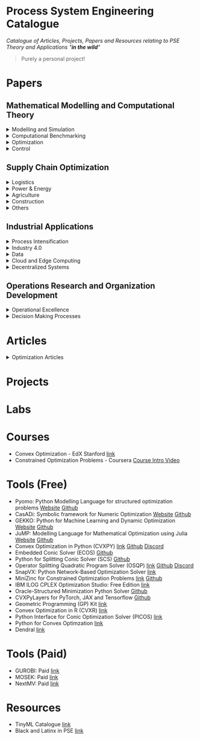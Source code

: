 # Process System Engineering Catalogue
*Catalogue of Articles, Projects, Papers and Resources relating to PSE Theory and Applications "**in the wild**"*
> Purely a personal project!

# Papers

## Mathematical Modelling and Computational Theory

<details><summary>Modelling and Simulation</summary>

| Description | Source | Time of Publication | Keywords |
| :--- | :---:|---:|:---: |
|[Deep kernel learning approach to engine emissions modeling](https://www.cambridge.org/core/services/aop-cambridge-core/content/view/638332CFF08E18BCD55D6ACC75BB3B28/S2632673620000040a.pdf/deep-kernel-learning-approach-to-engine-emissions-modeling.pdf)|Data-Centric Engineering|May 2020|Deep kernel learning; emissions; surrogate models; Gaussian processes; internal combustion engines|
|[Dynamic Data-Driven Modeling of Pharmaceutical Processes](https://citeseerx.ist.psu.edu/viewdoc/download?doi=10.1.1.221.6152&rep=rep1&type=pdf)|Industrial & Engineering Chemistry Research|April 2011|Kriging, Dynamic Neural Network, DoE|
|||||
</details>

<details><summary>Computational Benchmarking</summary>

| Description | Source | Time of Publication | Keywords |
| :--- | :---:|---:|:---: |
|||||
|||||
</details>

<details><summary>Optimization</summary>

| Description | Source | Time of Publication | Keywords |
| :--- | :---:|---:|:---: |
|[Game theory-based renewable multi-energy system design and subsidy strategy optimization](https://reader.elsevier.com/reader/sd/pii/S2666792421000172?token=3519BCBA98C9AF6F14E9873B82F62EDF4FBB3BA4365DF35CC5C9838A813A73F0E8A088109D278B0DCAB77686ED9C7242&originRegion=eu-west-1&originCreation=20211227015718)|Advances in Applied Energy|March 2021|Multi-Energy System, Renewable Energy, Game Theory, Subsidy Strategy, Decarbonization|
|[Optimal Design of Energy Systems Using Constrained Grey-Box Multi-Objective Optimization](https://pdf.sciencedirectassets.com/271414/1-s2.0-S0098135418X00076/1-s2.0-S009813541830084X/am.pdf?X-Amz-Security-Token=IQoJb3JpZ2luX2VjECwaCXVzLWVhc3QtMSJIMEYCIQCWL%2FqbRp2DeuhQRlkBxV12%2B%2BteobIEdalyf%2Bl6O4h1WgIhAIXALkHUb2OmHLfWtYlLTo03QGVaf7BlbBF3gq7vaZsNKvoDCDUQBBoMMDU5MDAzNTQ2ODY1Igw1uANrm0YmDCsPqiQq1wOEdmVSeA4WJsNvvCyERkvdMaWU5dbF2%2BHW14JUUz6TqJDqOdLTsepuNvxJpRpdqTTo%2BOm2r%2BOX6d0phv0wGdFyhMxuZzExhwvxZZn7xMtCZ0X2zbNSflNvksh1bUBnhkTvhn5QRKb1tpvCZBlt8Y0gfSzk%2Bv4KQ6vlvC7SRngaC%2BCPIQUqqj%2F%2Fx1T0UHQieOEn4eAb3D45ANODmAbXYpDC4a1DffoF6jYMT0rHL1mSXn8Y51wXzwKGW3EDQdPJuma54mwe4cmf11%2Fzfxnn1tqjU7aKiYr4sLlvdKz6Q1SHgZwTlP0uDkvhzfz2SmZNMxUdo14fcRPh09AFyv%2Fajzqk9icps637Y8i6IJcGGN1Ea2fkdFBEPGnHTJmlXG68VDROshpn0QnWHx8TrX6eJ5PwEoAyvhPAV7RQhgHeH1gjwaYBNwC9Lsle%2FeS6gzFT5iPLFJBz1Awujc5KGw%2B8niIfXNin5vXeB85Z7NGxcG8ZSiNLt3eryEycGd1WHw3oIQ5RavS0qpGwm0SUn05eoe8xt5CkQusQXGO2JEEfZcWa9WO%2FNi78%2BRZmfU%2FbOLbV0CcLfMWUqjZ1bs%2B%2Bw5HNKpaF6xBjWycvYr4SsZ1bl%2FcvwVQQrJ%2BZeqQw1ODCjgY6pAFRR0dzfDcD67YqCjz3yggKF3YLBK08YMcEQ5rFDBDyveAuzafc279vneC3qp5VuPzZ7rAiis9lUm23fgLF%2FjtGTw2mPF%2B1ZK2QAW7LuJaft6PhZamFqiqaStrOHs2kyrUoQjiPGh8uP83SMl9qlR1ikj84taG1bUIYE523N5KOy4TMG6o34aCMZOtiRbzTe%2Bd3%2FPZOK4r2wLYZXbJ8jrlWscVc0A%3D%3D&X-Amz-Algorithm=AWS4-HMAC-SHA256&X-Amz-Date=20220101T203949Z&X-Amz-SignedHeaders=host&X-Amz-Expires=300&X-Amz-Credential=ASIAQ3PHCVTYWFHTOV36%2F20220101%2Fus-east-1%2Fs3%2Faws4_request&X-Amz-Signature=215604adbf60ccc7f59bd9ef7923fc49d4c570365a9763b96221369a65ec6ba4&hash=5f0efbc175a86bc124cecaea95c2a649d73c9cc020be638c837d7b2a8f0c0ebb&host=68042c943591013ac2b2430a89b270f6af2c76d8dfd086a07176afe7c76c2c61&pii=S009813541830084X&tid=pdf-442e3ddf-4991-44e0-84e5-3f140d01b4b8&sid=0679eee4400cc443ce6baf99f32e1fc99ea2gxrqb&type=client)||2018|Derivative-free optimization; Grey/black-box optimization; Multi-objective optimization; Energy systems engineering|
|[Global Optimization Advances in Mixed-Integer Nonlinear Programming, MINLP, and Constrained Derivative-Free Optimization, CDFO](https://pdf.sciencedirectassets.com/271700/1-s2.0-S0377221716X00070/1-s2.0-S037722171501142X/Fani_Boukouvala_Deterministic_Global_Optimization_2015.pdf?X-Amz-Security-Token=IQoJb3JpZ2luX2VjEC0aCXVzLWVhc3QtMSJHMEUCIQC%2Fgdzy%2BJsYsAlr44V%2F%2FHrESzAkYGqhsqgnZCnUAHqkJQIgf8rmxge%2Bv1gzYUaR0vP2ESgd%2B6ShX86xB2BfGcD7fz8q%2BgMINRAEGgwwNTkwMDM1NDY4NjUiDM%2BBHzYZWOVfxjkBsirXA%2F8jq9NakJe5qFw2t12h6Kk1oFFNFrFNYPSB6rapjSsq83867o4lVZixX%2B8VuwPw1ldw2yu%2BTxHb8kIHu0eQal0yETTMAqq43c2yHFtsxDaamSoxV9NKkt%2Fnd22DFF2URb7CaztB7%2BLGGu%2Ffup4L5v78MzwRg0XFh4I8e%2B4nsDCkBfuWDqjKMf7bG3zOs3Rg2z8a89OZvZLqtWYzKiBHx9iUOuEKvcA%2FnWDjdmyfzgu67MVba%2FNYwxcfoZ2bZAc9yiXJGrEVAVihiDGukhUrn2hri9XQ4L4mfheGN08aRuMJwLnmhEmM3A2uAJ0bI5mNotvSwqCjWiGjVC2kCltwR259dZIqifH7%2F9aZ%2Br6JVCxGm%2B3SWZhoBogJ2k1Vgm4WTO2KXcSVox7CQZsM39kUUCq6lwIhCCCMUIPMSyqAh9wfMCDgTbaKv7fjbMjiowE%2BVwi46sBxG%2FNsM0iuSWyEOO2B%2BAaJULHytNYD%2BWUb17%2FW9qf%2BOvIYBPn6q%2FwF%2FpxnSq50DyogFdwwPrylRLypsjfiuxfzizss1ZYYgQDFZ7iBVoctU2J3Bio%2BGIsBZzQuDOLThFc58t2szkQzGxcNXhe%2BWGTzHajNjO%2BWR3Bxk3TCGYGjujk9KDC47sKOBjqlAZgAIDfuiAMb6QlTe0CGA9MqpGwsPPPVb7A1oZg3PpZZbeXBPje0wK2rMz35zGM14M0g52Hmp79vVrsSO8KcrSDdkZLIy3%2BlanQVTQ5PtVm4nFopaz2SbMnoyR9lMI7dUcmIzja57%2BOBUOFaIgFaBOemEqUednoACvVU%2B24RAJv5U66FtA4IRfmj9fYMBx30LPExFGFD8itOKWQuoPcbiXnss5%2FyrA%3D%3D&X-Amz-Algorithm=AWS4-HMAC-SHA256&X-Amz-Date=20220101T203950Z&X-Amz-SignedHeaders=host&X-Amz-Expires=300&X-Amz-Credential=ASIAQ3PHCVTYU5UAPY7T%2F20220101%2Fus-east-1%2Fs3%2Faws4_request&X-Amz-Signature=f622ee4471602bb1a255da7777136d8fa7f8d6b4c2ab4315a6c4e61a52d77406&hash=cce88bafe82763de237c4d356b925bb2b577386c6a7215a31569746ca8ce925b&host=68042c943591013ac2b2430a89b270f6af2c76d8dfd086a07176afe7c76c2c61&pii=S037722171501142X&tid=pdf-a99f1278-1ce5-4a16-b285-46c1670486ff&sid=0679eee4400cc443ce6baf99f32e1fc99ea2gxrqb&type=client)|European Journal of Operational Research|August 2015|MINLP, Deterministic Global Optimization, Derivative-Free, Black-Box, Grey-Box, Constraints|
|[Minimizing oracle-structured Composite Functions](https://web.stanford.edu/~boyd/papers/pdf/oracle_struc_composite.pdf)|Optimization and Engineering|November 2021|Composite convex optimization, First-order oracles, Structured optimization, Quasi-second-order methods and Tuning-free methods|
|[A General System for Heuristic Minimization of Convex Fuctions over Non-Convex Sets](https://stanford.edu/~boyd/papers/pdf/ncvx.pdf)|Optimization Methods & Software|March 2017|non-convex optimization, convex approximations, heuristics, alternating direction method of multipliers and modelling software|
</details>

<details><summary>Control</summary>

| Description | Source | Time of Publication | Keywords |
| :--- | :---:|---:|:---: |
|||||
|||||
</p></details>
</details>

## Supply Chain Optimization

<details><summary>Logistics</summary>

| Description | Source | Time of Publication | Keywords |
| :--- | :---:|---:|:---: |
|||||
|||||
</details>

<details><summary>Power & Energy</summary>

| Description | Source | Time of Publication | Keywords |
| :--- | :---:|---:|:---: |
|||||
|||||
</details>

<details><summary>Agriculture</summary>

| Description | Source | Time of Publication | Keywords |
| :--- | :---:|---:|:---: |
|||||
|||||
</details>

<details><summary>Construction</summary>

| Description | Source | Time of Publication | Keywords |
| :--- | :---:|---:|:---: |
|||||
|||||
</details>

<details><summary>Others</summary>

| Description | Source | Time of Publication | Keywords |
| :--- | :---:|---:|:---: |
|||||
|||||
</details>

## Industrial Applications

<details><summary>Process Intensification</summary>

| Description | Source | Time of Publication | Keywords |
| :--- | :---:|---:|:---: |
|[An Overview of Process Systems Engineering Approaches for Process Intensification: State of the Art](https://pdf.sciencedirectassets.com/271349/1-s2.0-S0255270118X00105/1-s2.0-S0255270118302782/am.pdf?X-Amz-Security-Token=IQoJb3JpZ2luX2VjECwaCXVzLWVhc3QtMSJIMEYCIQCWL%2FqbRp2DeuhQRlkBxV12%2B%2BteobIEdalyf%2Bl6O4h1WgIhAIXALkHUb2OmHLfWtYlLTo03QGVaf7BlbBF3gq7vaZsNKvoDCDUQBBoMMDU5MDAzNTQ2ODY1Igw1uANrm0YmDCsPqiQq1wOEdmVSeA4WJsNvvCyERkvdMaWU5dbF2%2BHW14JUUz6TqJDqOdLTsepuNvxJpRpdqTTo%2BOm2r%2BOX6d0phv0wGdFyhMxuZzExhwvxZZn7xMtCZ0X2zbNSflNvksh1bUBnhkTvhn5QRKb1tpvCZBlt8Y0gfSzk%2Bv4KQ6vlvC7SRngaC%2BCPIQUqqj%2F%2Fx1T0UHQieOEn4eAb3D45ANODmAbXYpDC4a1DffoF6jYMT0rHL1mSXn8Y51wXzwKGW3EDQdPJuma54mwe4cmf11%2Fzfxnn1tqjU7aKiYr4sLlvdKz6Q1SHgZwTlP0uDkvhzfz2SmZNMxUdo14fcRPh09AFyv%2Fajzqk9icps637Y8i6IJcGGN1Ea2fkdFBEPGnHTJmlXG68VDROshpn0QnWHx8TrX6eJ5PwEoAyvhPAV7RQhgHeH1gjwaYBNwC9Lsle%2FeS6gzFT5iPLFJBz1Awujc5KGw%2B8niIfXNin5vXeB85Z7NGxcG8ZSiNLt3eryEycGd1WHw3oIQ5RavS0qpGwm0SUn05eoe8xt5CkQusQXGO2JEEfZcWa9WO%2FNi78%2BRZmfU%2FbOLbV0CcLfMWUqjZ1bs%2B%2Bw5HNKpaF6xBjWycvYr4SsZ1bl%2FcvwVQQrJ%2BZeqQw1ODCjgY6pAFRR0dzfDcD67YqCjz3yggKF3YLBK08YMcEQ5rFDBDyveAuzafc279vneC3qp5VuPzZ7rAiis9lUm23fgLF%2FjtGTw2mPF%2B1ZK2QAW7LuJaft6PhZamFqiqaStrOHs2kyrUoQjiPGh8uP83SMl9qlR1ikj84taG1bUIYE523N5KOy4TMG6o34aCMZOtiRbzTe%2Bd3%2FPZOK4r2wLYZXbJ8jrlWscVc0A%3D%3D&X-Amz-Algorithm=AWS4-HMAC-SHA256&X-Amz-Date=20220101T203955Z&X-Amz-SignedHeaders=host&X-Amz-Expires=300&X-Amz-Credential=ASIAQ3PHCVTYWFHTOV36%2F20220101%2Fus-east-1%2Fs3%2Faws4_request&X-Amz-Signature=32ad87a538ddae418e83adeac37ffa531ad8469f8f8a3ca623242f25190183be&hash=2ed9e6108547acdb94590f04742413d1d12d076f0f5cb1d469f1abc834a025a3&host=68042c943591013ac2b2430a89b270f6af2c76d8dfd086a07176afe7c76c2c61&pii=S0255270118302782&tid=pdf-8bdc4262-6bac-4ca8-869d-8b39f6010eed&sid=0679eee4400cc443ce6baf99f32e1fc99ea2gxrqb&type=client)||2018|Process intensification; Process Systems Engineering; Process synthesis; Process optimization; Process operability|
|[Systematic Process Intensification using Building Blocks](https://pdf.sciencedirectassets.com/271414/1-s2.0-S0098135417X00070/1-s2.0-S0098135417300534/Salih_Emre_Demirel_Process_Intensification_2017.pdf?X-Amz-Security-Token=IQoJb3JpZ2luX2VjECwaCXVzLWVhc3QtMSJIMEYCIQCWL%2FqbRp2DeuhQRlkBxV12%2B%2BteobIEdalyf%2Bl6O4h1WgIhAIXALkHUb2OmHLfWtYlLTo03QGVaf7BlbBF3gq7vaZsNKvoDCDUQBBoMMDU5MDAzNTQ2ODY1Igw1uANrm0YmDCsPqiQq1wOEdmVSeA4WJsNvvCyERkvdMaWU5dbF2%2BHW14JUUz6TqJDqOdLTsepuNvxJpRpdqTTo%2BOm2r%2BOX6d0phv0wGdFyhMxuZzExhwvxZZn7xMtCZ0X2zbNSflNvksh1bUBnhkTvhn5QRKb1tpvCZBlt8Y0gfSzk%2Bv4KQ6vlvC7SRngaC%2BCPIQUqqj%2F%2Fx1T0UHQieOEn4eAb3D45ANODmAbXYpDC4a1DffoF6jYMT0rHL1mSXn8Y51wXzwKGW3EDQdPJuma54mwe4cmf11%2Fzfxnn1tqjU7aKiYr4sLlvdKz6Q1SHgZwTlP0uDkvhzfz2SmZNMxUdo14fcRPh09AFyv%2Fajzqk9icps637Y8i6IJcGGN1Ea2fkdFBEPGnHTJmlXG68VDROshpn0QnWHx8TrX6eJ5PwEoAyvhPAV7RQhgHeH1gjwaYBNwC9Lsle%2FeS6gzFT5iPLFJBz1Awujc5KGw%2B8niIfXNin5vXeB85Z7NGxcG8ZSiNLt3eryEycGd1WHw3oIQ5RavS0qpGwm0SUn05eoe8xt5CkQusQXGO2JEEfZcWa9WO%2FNi78%2BRZmfU%2FbOLbV0CcLfMWUqjZ1bs%2B%2Bw5HNKpaF6xBjWycvYr4SsZ1bl%2FcvwVQQrJ%2BZeqQw1ODCjgY6pAFRR0dzfDcD67YqCjz3yggKF3YLBK08YMcEQ5rFDBDyveAuzafc279vneC3qp5VuPzZ7rAiis9lUm23fgLF%2FjtGTw2mPF%2B1ZK2QAW7LuJaft6PhZamFqiqaStrOHs2kyrUoQjiPGh8uP83SMl9qlR1ikj84taG1bUIYE523N5KOy4TMG6o34aCMZOtiRbzTe%2Bd3%2FPZOK4r2wLYZXbJ8jrlWscVc0A%3D%3D&X-Amz-Algorithm=AWS4-HMAC-SHA256&X-Amz-Date=20220101T203953Z&X-Amz-SignedHeaders=host&X-Amz-Expires=300&X-Amz-Credential=ASIAQ3PHCVTYWFHTOV36%2F20220101%2Fus-east-1%2Fs3%2Faws4_request&X-Amz-Signature=fa3f767e98110269039bcea4f7b33e3f1f102bc5ff7d7712091f46a8d66d2d14&hash=8ff1a8bdda27aa68e31e2eb14bffbfe9592647c20a4f75cbffe74c76e57d42c0&host=68042c943591013ac2b2430a89b270f6af2c76d8dfd086a07176afe7c76c2c61&pii=S0098135417300534&tid=pdf-99ba113f-c8dc-42cd-9ad3-0f5e8fc5dfb4&sid=0679eee4400cc443ce6baf99f32e1fc99ea2gxrqb&type=client)||2017|Process Intensification, Process Design, Process Synthesis, Optimization, Building Blocks|
|||||
</details>

<details><summary>Industry 4.0</summary>

| Description | Source | Time of Publication | Keywords |
| :--- | :---:|---:|:---: |
|[Universal Digital Twin - A Dynamic Knowledge Graph](https://www.cambridge.org/core/services/aop-cambridge-core/content/view/FD25CDFF886CD2ED33D1FDFC13F6BEAB/S2632673621000101a.pdf/universal-digital-twin-a-dynamic-knowledge-graph.pdf)|Data-Centric Engineering|June 2021|Agents; data; digital twin; dynamic knowledge graph; interoperability|
|[Semantic 3D City Database — An enabler for a dynamic geospatialknowledge graph](https://reader.elsevier.com/reader/sd/pii/S2666546821000574?token=8C63576177277D5CBB34681198DA28555445F177C633B27C9901BCB0297700D34C2237AF84341544223407C2A1538852&originRegion=eu-west-1&originCreation=20211227011657)|Energy and AI|July 2021|CityGML; Sustainability; Digitisation; Urban Planning; Semantic Web; Knowledge Graph; Ontology; Decision Support System; Artificial Intelligence; Geospatial Modelling; Geospatial Search|
</details>

<details><summary>Data</summary>

| Description | Source | Time of Publication | Keywords |
| :--- | :---:|---:|:---: |
|[The semantics of Chemical Markup Language (CML) for computational chemistry : CompChem](https://jcheminf.biomedcentral.com/track/pdf/10.1186/1758-2946-4-15.pdf)|Journal of Cheminformatics|June 2021|CML, XML|
|||||
</details>

<details><summary>Cloud and Edge Computing</summary>

| Description | Source | Time of Publication | Keywords |
| :--- | :---:|---:|:---: |
|||||
|||||
</details>

<details><summary>Decentralized Systems</summary>

| Description | Source | Time of Publication | Keywords |
| :--- | :---:|---:|:---: |
|||||
|||||
</details>

## Operations Research and Organization Development

<details><summary>Operational Excellence</summary>

| Description | Source | Time of Publication | Keywords |
| :--- | :---:|---:|:---: |
|[Improvement of Tablet Coating Uniformity Using a Quality by Design Approach](https://www.ncbi.nlm.nih.gov/pmc/articles/PMC3299457/)|PubMed|March 2012|kriging, LIBS, quality by design, response surface, tablet coating|
|||||
</details>

<details><summary>Decision Making Processes</summary>

| Description | Source | Time of Publication | Keywords |
| :--- | :---:|---:|:---: |
|||||
|||||
</details>

# Articles

<details><summary>Optimization Articles</summary>
  
| Description | Source | Keywords |
| :--- | :---:|:---: |
|[Differentiable Convex Optimization Layers](https://web.stanford.edu/~boyd/papers/pdf/diff_cvxpy.pdf)|NeurIPS|Convex Optimization, PyTorch, JAX, Tensorflow|
|[Disciplined Multi-Convex Programming](https://arxiv.org/pdf/1609.03285.pdf)|ArXiv-Oct 2016||
||||
</details>

# Projects

# Labs

# Courses
- Convex Optimization - EdX Stanford [link](https://www.edx.org/course/convex-optimization)
- Constrained Optimization Problems - Coursera [Course Intro Video](https://www.youtube.com/watch?v=hc3cBvtrem0&t=8s)

# Tools (Free)
- Pyomo: Python Modelling Language for structured optimization problems [Website](www.pyomo.org) [Github](https://www.github.com/Pyomo/pyomo) 
- CasADi: Symbolic framework for Numeric Optimization [Website](www.casadi.org) [Github](https://www.github.com/casadi/casadi)
- GEKKO: Python for Machine Learning and Dynamic Optimization [Website](www.machinelearning.byu.edu) [Github](https://www.github.com/BYU-PRISM/GEKKO)
- JuMP: Modelling Language for Mathematical Optimization using Julia [Website](www.jump.dev) [Github](https://github.com/jump-dev/JuMP.jl)
- Convex Optimization in Python (CVXPY) [link](https://www.cvxpy.org/) [Github](https://github.com/cvxpy/cvxpy) [Discord](https://discord.gg/4urRQeGBCr)
- Embedded Conic Solver (ECOS) [Github](https://github.com/embotech/ecos)
- Python for Splitting Conic Solver (SCS) [Github](https://github.com/bodono/scs-python)
- Operator Splitting Quadratic Program Solver (OSQP) [link](https://osqp.org/) [Github](https://github.com/osqp/osqp) [Discord](https://osqp.discourse.group/)
- SnapVX: Python Network-Based Optimization Solver [link](http://snap.stanford.edu/snapvx/)
- MiniZinc for Constrained Optimization Problems [link](https://www.minizinc.org/) [Github](https://github.com/MiniZinc) 
- IBM ILOG CPLEX Optimization Studio: Free Edition [link](https://www.ibm.com/account/reg/us-en/signup?formid=urx-20028)
- Oracle-Structured Minimization Python Solver [Github](https://github.com/cvxgrp/osmm)
- CVXPyLayers for PyTorch, JAX and Tensorflow [Github](https://github.com/cvxgrp/cvxpylayers/)
- Geometric Programming (GP) Kit [link](https://gpkit.readthedocs.io/en/latest/)
- Convex Optimization in R (CVXR) [link](https://cvxr.rbind.io/)
- Python Interface for Conic Optimization Solver (PICOS) [link](https://picos-api.gitlab.io/picos/)
- Python for Convex Optimzation [link](http://cvxopt.org/)
- Dendral [link](https://en.wikipedia.org/wiki/Dendral)

# Tools (Paid)
- GUROBI: Paid [link](https://www.gurobi.com/)
- MOSEK: Paid [link](https://www.mosek.com/)
- NextMV: Paid [link](https://www.nextmv.io/)

# Resources
- TinyML Catalogue [link](https://github.com/gigwegbe/tinyml-papers-and-projects)
- Black and Latinx in PSE [link](https://docs.google.com/spreadsheets/d/1YRKdPS9Ezc0-gi8uZVzFtOsAmlsSzK9EwFZ-IvG4rfY/edit#gid=1405385316)